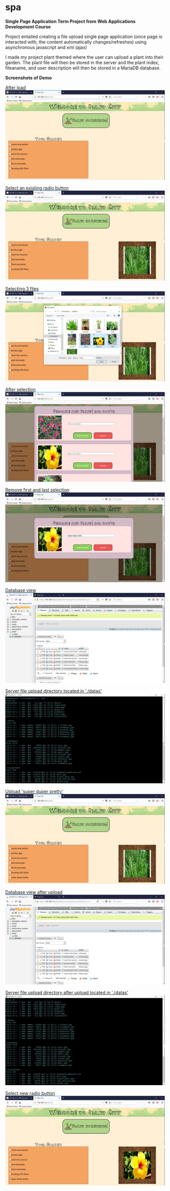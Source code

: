 # spa
<b>Single Page Application Term Project from Web Applications Development Course</b>

Project entailed creating a file upload single page application (once page is interacted with, the content automatically changes/refreshes) using asynchronous javascript and xml (ajax)

I made my project plant themed where the user can upload a plant into their garden. The plant file will then be stored in the server and the plant index, fileaname, and user description will then be stored in a MariaDB database. 

<b>Screenshots of Demo</b>

<u>After load</u>
<img src="screenshots/after load.jpg">


<u>Select an existing radio button</u>
<img src="screenshots/after radio button.jpg">


<u>Selecting 3 files</u>
<img src="screenshots/select 3.jpg">


<u>After selection</u>
<img src="screenshots/after select.jpg">


<u>Remove first and last selection</u>
<img src="screenshots/after remove.jpg">


<u>Database view</u>
<img src="screenshots/db before.jpg">


<u>Server file upload directory located in './datas'</u>
<img src="screenshots/ls before.jpg">


<u>Upload 'super duper pretty'</u>
<img src="screenshots/after upload.jpg">


<u>Database view after upload</u>
<img src="screenshots/db after upload.jpg">


<u>Server file upload directory after upload located in './datas'</u>
<img src="screenshots/ls after.jpg">


<u>Select new radio button</u>
<img src="screenshots/after upload radio.jpg">


